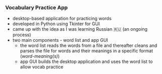 ### Vocabulary Practice App

* desktop-based application for practicing words
* developed in Python using Tkinter for GUI
* came up with the idea as I was learning Russian 🇷🇺 (an ongoing process)
* two main components - word list and app GUI
    * the word list reads the words from a file and thereafter cleans and parses the file for words and their meanings
      in a specific format (*word-meaning(s)*)
    * app GUI builds the desktop application and uses the word list to allow vocab practice
